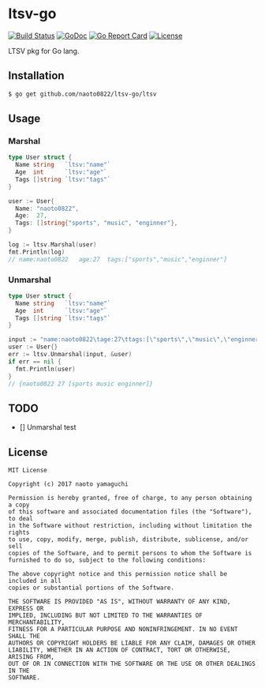 # ltsv-go

[![Build Status](https://travis-ci.org/naoto0822/ltsv-go.svg?branch=master)](https://travis-ci.org/naoto0822/ltsv-go)
[![GoDoc](https://godoc.org/github.com/naoto0822/ltsv-go/ltsv?status.svg)](https://godoc.org/github.com/naoto0822/ltsv-go/ltsv)
[![Go Report Card](https://goreportcard.com/badge/github.com/naoto0822/ltsv-go)](https://goreportcard.com/report/github.com/naoto0822/ltsv-go)
[![License](https://img.shields.io/badge/license-MIT-green.svg?style=flat)](https://github.com/naoto0822/ltsv-go/blob/master/LICENSE.txt)

LTSV pkg for Go lang.

## Installation

```sh
$ go get github.com/naoto0822/ltsv-go/ltsv
```

## Usage

### Marshal

```go
type User struct {
  Name string   `ltsv:"name"`
  Age  int      `ltsv:"age"`
  Tags []string `ltsv:"tags"`
}

user := User{
  Name: "naoto0822",
  Age:  27,
  Tags: []string{"sports", "music", "enginner"},
}

log := ltsv.Marshal(user)
fmt.Println(log)
// name:naoto0822	age:27	tags:["sports","music","enginner"]
```

### Unmarshal

```go
type User struct {
  Name string   `ltsv:"name"`
  Age  int      `ltsv:"age"`
  Tags []string `ltsv:"tags"`
}

input := "name:naoto0822\tage:27\ttags:[\"sports\",\"music\",\"enginner\"]"
user := User{}
err := ltsv.Unmarshal(input, &user)
if err == nil {
  fmt.Println(user)
}
// {naoto0822 27 [sports music enginner]}
```

## TODO

- [] Unmarshal test

## License

```
MIT License

Copyright (c) 2017 naoto yamaguchi

Permission is hereby granted, free of charge, to any person obtaining a copy
of this software and associated documentation files (the "Software"), to deal
in the Software without restriction, including without limitation the rights
to use, copy, modify, merge, publish, distribute, sublicense, and/or sell
copies of the Software, and to permit persons to whom the Software is
furnished to do so, subject to the following conditions:

The above copyright notice and this permission notice shall be included in all
copies or substantial portions of the Software.

THE SOFTWARE IS PROVIDED "AS IS", WITHOUT WARRANTY OF ANY KIND, EXPRESS OR
IMPLIED, INCLUDING BUT NOT LIMITED TO THE WARRANTIES OF MERCHANTABILITY,
FITNESS FOR A PARTICULAR PURPOSE AND NONINFRINGEMENT. IN NO EVENT SHALL THE
AUTHORS OR COPYRIGHT HOLDERS BE LIABLE FOR ANY CLAIM, DAMAGES OR OTHER
LIABILITY, WHETHER IN AN ACTION OF CONTRACT, TORT OR OTHERWISE, ARISING FROM,
OUT OF OR IN CONNECTION WITH THE SOFTWARE OR THE USE OR OTHER DEALINGS IN THE
SOFTWARE.
```
